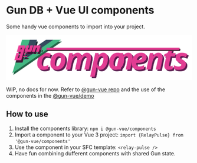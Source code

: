 # Gun DB + Vue UI components

Some handy vue components to import into your project.

![@gun-vue logo](https://raw.githubusercontent.com/DeFUCC/gun-vue/master/_public/media/svg/components.svg)

WIP, no docs for now. Refer to [@gun-vue repo](https://github.com/davay42/gun-vue) and the use of the components in the [@gun-vue/demo](https://github.com/davay42/gun-vue/tree/master/demo)

## How to use

1. Install the components library: `npm i @gun-vue/components`
2. Import a component to your Vue 3 project: `import {RelayPulse} from '@gun-vue/components'`
3. Use the component in your SFC template: `<relay-pulse />`
4. Have fun combining dufferent components with shared Gun state.
